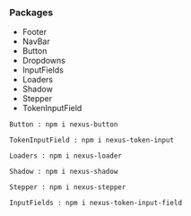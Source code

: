 ### Packages

- Footer
- NavBar
- Button
- Dropdowns
- InputFields
- Loaders
- Shadow
- Stepper
- TokenInputField

```
Button : npm i nexus-button

TokenInputField : npm i nexus-token-input

Loaders : npm i nexus-loader

Shadow : npm i nexus-shadow

Stepper : npm i nexus-stepper

InputFields : npm i nexus-token-input-field
```
